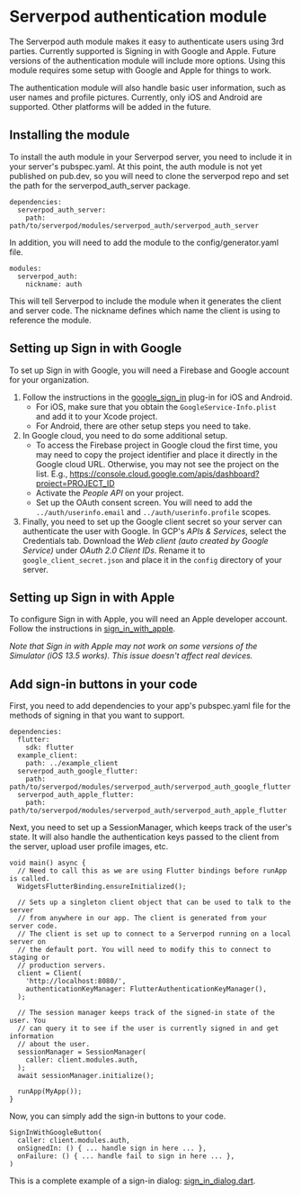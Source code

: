 # Serverpod authentication module
The Serverpod auth module makes it easy to authenticate users using 3rd parties. Currently supported is Signing in with Google and Apple. Future versions of the authentication module will include more options. Using this module requires some setup with Google and Apple for things to work.

The authentication module will also handle basic user information, such as user names and profile pictures. Currently, only iOS and Android are supported. Other platforms will be added in the future.

## Installing the module
To install the auth module in your Serverpod server, you need to include it in your server's pubspec.yaml. At this point, the auth module is not yet published on pub.dev, so you will need to clone the serverpod repo and set the path for the serverpod_auth_server package.

    dependencies:
      serverpod_auth_server:
        path: path/to/serverpod/modules/serverpod_auth/serverpod_auth_server

In addition, you will need to add the module to the config/generator.yaml file.

    modules:
      serverpod_auth:
        nickname: auth

This will tell Serverpod to include the module when it generates the client and server code. The nickname defines which name the client is using to reference the module.

## Setting up Sign in with Google
To set up Sign in with Google, you will need a Firebase and Google account for your organization.

1. Follow the instructions in the [google_sign_in](https://pub.dev/packages/google_sign_in) plug-in for iOS and Android.
   - For iOS, make sure that you obtain the `GoogleService-Info.plist` and add it to your Xcode project.
   - For Android, there are other setup steps you need to take.
2. In Google cloud, you need to do some additional setup.
   - To access the Firebase project in Google cloud the first time, you may need to copy the project identifier and place it directly in the Google cloud URL. Otherwise, you may not see the project on the list. E.g., https://console.cloud.google.com/apis/dashboard?project=PROJECT_ID
   - Activate the _People API_ on your project.
   - Set up the OAuth consent screen. You will need to add the `../auth/userinfo.email` and `../auth/userinfo.profile` scopes.
3. Finally, you need to set up the Google client secret so your server can authenticate the user with Google. In GCP's _APIs & Services_, select the Credentials tab. Download the _Web client (auto created by Google Service)_ under _OAuth 2.0 Client IDs_. Rename it to `google_client_secret.json` and place it in the `config` directory of your server.

## Setting up Sign in with Apple
To configure Sign in with Apple, you will need an Apple developer account. Follow the instructions in [sign_in_with_apple](https://pub.dev/packages/sign_in_with_apple).

_Note that Sign in with Apple may not work on some versions of the Simulator (iOS 13.5 works). This issue doesn't affect real devices._

## Add sign-in buttons in your code
First, you need to add dependencies to your app's pubspec.yaml file for the methods of signing in that you want to support.

    dependencies:
      flutter:
        sdk: flutter
      example_client:
        path: ../example_client
      serverpod_auth_google_flutter:
        path: path/to/serverpod/modules/serverpod_auth/serverpod_auth_google_flutter
      serverpod_auth_apple_flutter:
        path: path/to/serverpod/modules/serverpod_auth/serverpod_auth_apple_flutter

Next, you need to set up a SessionManager, which keeps track of the user's state. It will also handle the authentication keys passed to the client from the server, upload user profile images, etc.

    void main() async {
      // Need to call this as we are using Flutter bindings before runApp is called.
      WidgetsFlutterBinding.ensureInitialized();
    
      // Sets up a singleton client object that can be used to talk to the server
      // from anywhere in our app. The client is generated from your server code.
      // The client is set up to connect to a Serverpod running on a local server on
      // the default port. You will need to modify this to connect to staging or
      // production servers.
      client = Client(
        'http://localhost:8080/',
        authenticationKeyManager: FlutterAuthenticationKeyManager(),
      );
    
      // The session manager keeps track of the signed-in state of the user. You
      // can query it to see if the user is currently signed in and get information
      // about the user.
      sessionManager = SessionManager(
        caller: client.modules.auth,
      );
      await sessionManager.initialize();
    
      runApp(MyApp());
    }

Now, you can simply add the sign-in buttons to your code.

    SignInWithGoogleButton(
      caller: client.modules.auth,
      onSignedIn: () { ... handle sign in here ... },
      onFailure: () { ... handle fail to sign in here ... },
    )


This is a complete example of a sign-in dialog: [sign_in_dialog.dart](https://github.com/serverpod/serverpod/blob/master/packages/serverpod/example/example_flutter/lib/src/sign_in_dialog.dart).


